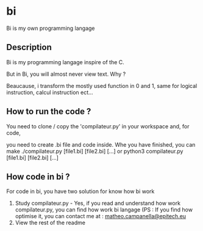 # bi
Bi is my own programming langage

## Description

Bi is my programming langage inspire of the C.

But in Bi, you will almost never view text. Why ? 

Beaucause, i transform the mostly used function in 0 and 1, same for logical instruction, calcul instruction ect...

## How to run the code ?

You need to clone / copy the 'compilateur.py' in your workspace and, for code,

you need to create .bi file and code inside. Whe you have finished, you can make ./compilateur.py [file1.bi] [file2.bi] [...] or python3 compilateur.py [file1.bi] [file2.bi] [...]

## How code in bi ?

For code in bi, you have two solution for know how bi work

1. Study compilateur.py - Yes, if you read and understand how work compilateur.py, you can find how work bi langage (PS : If you find how optimise it, you can contact me at : [matheo.campanella@epitech.eu](matheo.campanella@epitech.eu)
2. View the rest of the readme
